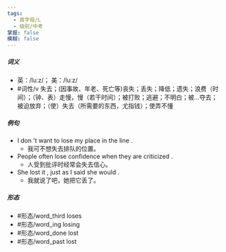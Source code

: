 ```yaml
---
tags:
  - 首字母/L
  - 级别/中考
掌握: false
模糊: false
---
```

##### 词义
- 英：/luːz/； 美：/luːz/
- #词性/v  失去；(因事故、年老、死亡等)丧失；丢失；降低；遗失；浪费（时间）；（钟、表）走慢，慢（若干时间）；被打败；逃避；不明白；被…夺去；被迫放弃；（使）失去（所需要的东西，尤指钱）；使弄不懂
##### 例句
- I don 't want to lose my place in the line .
	- 我可不想失去排队的位置。
- People often lose confidence when they are criticized .
	- 人受到批评时经常会失去信心。
- She lost it , just as I said she would .
	- 我就说了吧，她把它丢了。
##### 形态
- #形态/word_third loses
- #形态/word_ing losing
- #形态/word_done lost
- #形态/word_past lost
